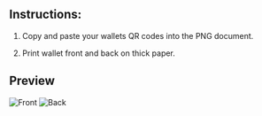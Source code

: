 ## Instructions: 

1. Copy and paste your wallets QR codes into the PNG document. 

2. Print wallet front and back on thick paper. 

## Preview
![Front](https://github.com/masari-project/Masari-Marketing/blob/master/Paper%20Wallets/Official%20Trifold/Masari-Wallet-Trifold-White-Background-Limited-Ink.png)
![Back](https://github.com/masari-project/Masari-Marketing/blob/master/Paper%20Wallets/Official%20Trifold/Masari-Wallet-Trifold-White-Background-Limted-Ink.png)
&nbsp;
